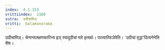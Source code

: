 ```yaml
---
index:  4.1.153
vrittiindex:  1160
sutra:  उदीचामिञ्
vritti:  balamanorama 
---
```


उदीचामिञ्। सेनान्तलक्षणकारिभ्य इञ् स्यादुदीचां मते इत्यर्थः। परत्वात्फिञेवेति। `उदीचां वृद्धा'दित्यनेनेति शेषः।

